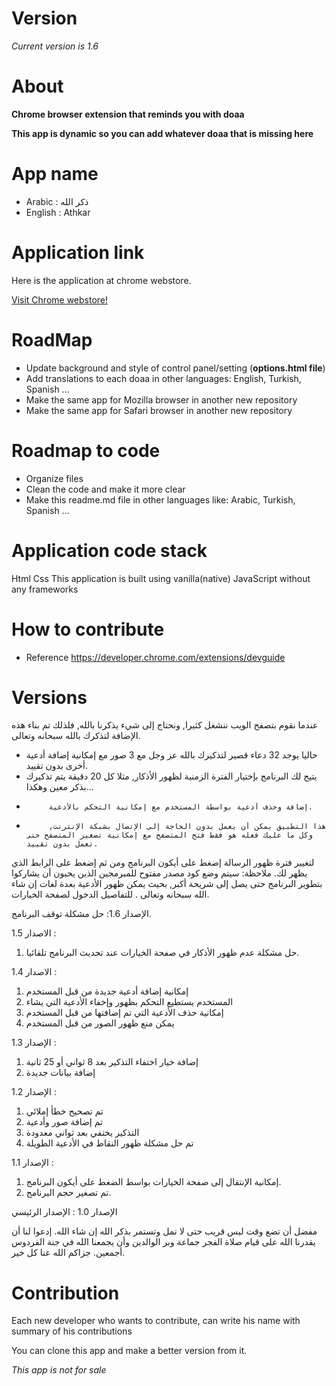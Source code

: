 # Version

_Current version is 1.6_

# About

**Chrome browser extension that reminds you with doaa**

**This app is dynamic so you can add whatever doaa that is missing here**

# App name

* Arabic   : ذكر الله
* English  : Athkar

# Application link

Here is the application at chrome webstore.

[Visit Chrome webstore!](https://chrome.google.com/webstore/detail/%D8%B0%D9%83%D8%B1-%D8%A7%D9%84%D9%84%D9%87/mljdoedmkjiddmjhgmkaodlalbenceak)


# RoadMap

* Update background and style of control panel/setting (**options.html file**)
* Add translations to each doaa in other languages: English, Turkish, Spanish ...
* Make the same app for Mozilla browser in another new repository
* Make the same app for Safari browser in another new repository


# Roadmap to code

* Organize files
* Clean the code and make it more clear
* Make this readme.md file in other languages like: Arabic, Turkish, Spanish ...


# Application code stack
Html
Css
This application is built using vanilla(native) JavaScript without any frameworks

# How to contribute

* Reference
    https://developer.chrome.com/extensions/devguide


# Versions

عندما نقوم بتصفح الويب ننشغل كثيرا, ونحتاج إلى شيء يذكرنا بالله, فلذلك تم بناء هذه الإضافة لتذكرك بالله سبحانه وتعالى.

*	حاليا يوجد 32 دعاء قصير لتذكيرك بالله عز وجل مع 3 صور مع إمكانية إضافة أدعية أخرى بدون تقييد.
*	يتيح لك البرنامج بإختيار الفترة الزمنية لظهور الأذكار, مثلا كل 20 دقيقة يتم تذكيرك بذكر معين وهكذا...
*          إضافة وحذف أدعية بواسطة المستخدم مع إمكانية التحكم بالأدعية.
*          هذا التطبيق يمكن أن يعمل بدون الحاجة إلى الإتصال بشبكة الإنترنت, وكل ما عليك فعله هو فقط فتح المتصفح مع إمكانية تصغير المتصفح حتى تعمل بدون تقييد.

 لتغيير فترة ظهور الرسالة إضغط على أيكون البرنامج ومن ثم إضغط على الرابط الذي يظهر لك.
ملاحظة: سيتم وضع كود مصدر مفتوح للمبرمجين الذين يحبون أن يشاركوا بتطوير البرنامج حتى يصل إلى شريحة أكبر, بحيث يمكن ظهور الأدعية بعدة لغات إن شاء الله سبحانه وتعالى .  للتفاصيل الدخول لصفحة الخيارات.

الإصدار 1.6:
حل مشكلة توقف البرنامج.

الاصدار 1.5 :
1.	حل مشكلة عدم  ظهور الأذكار في صفحة الخيارات عند تحديث البرنامج تلقائيا.

الاصدار 1.4 :
1. إمكانية إضافة أدعية جديدة من قبل المستخدم
2. المستخدم يستطيع التحكم بظهور وإخفاء الأدعية التي يشاء
3. إمكانية حذف الأدعية التي تم إضافتها من قبل المستخدم
4. يمكن منع ظهور الصور من قبل المستخدم

الإصدار 1.3 :
1. إضافة خيار اختفاء التذكير بعد 8 ثواني أو 25 ثانية
2. إضافة بيانات جديدة

الإصدار 1.2 :
1. تم تصحيح خطأ إملائي
2. تم إضافة صور وأدعية 
3. التذكير يختفي بعد ثواني معدودة
4. تم حل مشكلة ظهور النقاط في الأدعية الطويلة

الإصدار 1.1 :
1.	إمكانية الإنتقال إلى صفحة الخيارات بواسط الضغط على أيكون البرنامج.
2.	تم تصغير حجم البرنامج.

الإصدار 1.0 : الإصدار الرئيسي

مفضل أن تضع وقت ليس قريب حتى لا تمل وتستمر بذكر الله إن شاء الله.
إدعوا لنا أن يقدرنا الله على قيام صلاة الفجر جماعة وبر الوالدين وأن يجمعنا الله في جنة الفردوس أجمعين. 
جزاكم الله عنا كل خير.

# Contribution
Each new developer who wants to contribute, can write his name with summary of his contributions

You can clone this app and make a better version from it.

_This app is not for sale_
